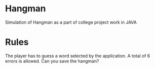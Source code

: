 Hangman
=======

Simulation of Hangman as a part of college project work in JAVA

Rules
=====

The player has to guess a word selected by the application. A total of 6 errors is allowed.
Can you save the hangman?
